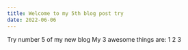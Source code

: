 ```yaml
---
title: Welcome to my 5th blog post try
date: 2022-06-06
---
```


Try number 5 of my new blog
My 3 awesome things are: 
1
2
3
